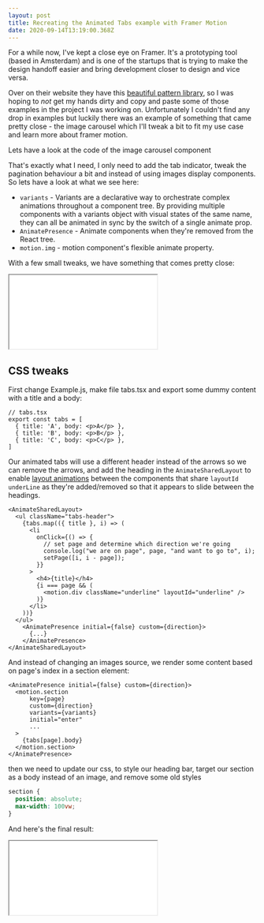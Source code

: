 ```yaml
---
layout: post
title: Recreating the Animated Tabs example with Framer Motion
date: 2020-09-14T13:19:00.368Z
---
```

For a while now, I've kept a close eye on Framer. It's a prototyping tool (based in Amsterdam) and is one of the startups that is trying to make the design handoff easier and bring development closer to design and vice versa.

Over on their website they have this [beautiful pattern library](https://www.framer.com/examples/), so I was hoping to *not* get my hands dirty and copy and paste some of those examples in the project I was working on. Unfortunately I couldn't find any drop in examples but luckily there was an example of something that came pretty close - the image carousel which I'll tweak a bit to fit my use case and learn more about framer motion.

Lets have a look at the code of the image carousel component


That's exactly what I need, I only need to add the tab indicator, tweak the pagination behaviour a bit and instead of using images display components. So lets have a look at what we see here:

* `variants` - Variants are a declarative way to orchestrate complex animations throughout a component tree. By providing multiple components with a variants object with visual states of the same name, they can all be animated in sync by the switch of a single animate prop.
* `AnimatePresence` - Animate components when they're removed from the React tree.
* `motion.img` - motion component's flexible animate property.

With a few small tweaks, we have something that comes pretty close:

<!-- <CodeSandbox src="https://codesandbox.io/embed/framer-motion-image-gallery-forked-7h9kq?fontsize=14&hidenavigation=1&theme=dark"/> -->
<iframe
  src={"https://codesandbox.io/embed/animated-tabs-20k7l?fontsize=14&hidenavigation=1&theme=dark"}
  className="w-full border-none rounded-md overflow-hidden mb-5"
  style={{ height: 500 }}
  title="Framer Motion: Image gallery (forked)"
  allow="accelerometer; ambient-light-sensor; camera; encrypted-media; geolocation; gyroscope; hid; microphone; midi; payment; usb; vr; xr-spatial-tracking"
  sandbox="allow-forms allow-modals allow-popups allow-presentation allow-same-origin allow-scripts"
></iframe>


## CSS tweaks

First change Example.js, make file tabs.tsx and export some dummy content with a title and a body:

```tsx
// tabs.tsx
export const tabs = [
  { title: 'A', body: <p>A</p> },
  { title: 'B', body: <p>B</p> },
  { title: 'C', body: <p>C</p> },
]
```

Our animated tabs will use a different header instead of the arrows so we can remove the arrows, and add the heading in the `AnimateSharedLayout` to enable [layout animations](https://www.framer.com/api/) between the components that share `layoutId` `underLine` as they're added/removed so that it appears to slide between the headings.

```tsx
<AnimateSharedLayout>
  <ul className="tabs-header">
    {tabs.map(({ title }, i) => (
      <li
        onClick={() => {
          // set page and determine which direction we're going
          console.log("we are on page", page, "and want to go to", i);
          setPage([i, i - page]);
        }}
      >
        <h4>{title}</h4>
        {i === page && (
          <motion.div className="underline" layoutId="underline" />
        )}
      </li>
    ))}
  </ul>
    <AnimatePresence initial={false} custom={direction}>
      {...}
    </AnimatePresence>
</AnimateSharedLayout>
```

And instead of changing an images source, we render some content based on page's index in a section element:

```tsx
<AnimatePresence initial={false} custom={direction}>
  <motion.section
      key={page}
      custom={direction}
      variants={variants}
      initial="enter"
      ...
  >
    {tabs[page].body}
  </motion.section>
</AnimatePresence>
```

then we need to update our css, to style our heading bar, target our section as a body instead of an image, and remove some old styles

```css
section {
  position: absolute;
  max-width: 100vw;
}
```

And here's the final result:
<iframe
  src={"https://codesandbox.io/embed/animated-tabs-20k7l?fontsize=14&hidenavigation=1&theme=dark"}
  className="w-full border-none rounded-md overflow-hidden mb-5"
  style={{ height: 500 }}
  title="Framer Motion: Image gallery (forked)"
  allow="accelerometer; ambient-light-sensor; camera; encrypted-media; geolocation; gyroscope; hid; microphone; midi; payment; usb; vr; xr-spatial-tracking"
  sandbox="allow-forms allow-modals allow-popups allow-presentation allow-same-origin allow-scripts"
></iframe>